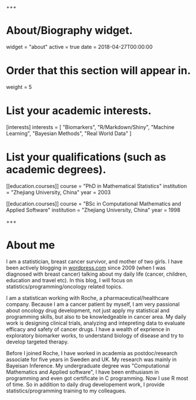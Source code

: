 +++
# About/Biography widget.
widget = "about"
active = true
date = 2018-04-27T00:00:00

# Order that this section will appear in.
weight = 5

# List your academic interests.
[interests]
  interests = [
    "Biomarkers",
    "R/Markdown/Shiny",
    "Machine Learning",
    "Bayesian Methods",
    "Real World Data"
  ]

# List your qualifications (such as academic degrees).
[[education.courses]]
  course = "PhD in Mathematical Statistics"
  institution = "Zhejiang University, China"
  year = 2003

[[education.courses]]
  course = "BSc in Computational Mathematics and Applied Software"
  institution = "Zhejiang University, China"
  year = 1998
 
+++

# About me

I am a statistician, breast cancer survivor, and mother of two girls. I have been actively blogging in [wordpress.com](https://wordpress.com/) since 2009 (when I was diagnosed with breast cancer) talking about my daily life (cancer, children, education and travel etc). In this blog, I will focus on statistics/programming/oncology related topics.

I am a statistican working with Roche, a pharmaceutical/healthcare company. Because I am a cancer patient by myself, I am very passional about oncology drug development, not just apply my statistical and programming skills, but also to be knowledgeable in cancer area. My daily work is designing clinical trials, analyzing and intepreting data to evaluate efficacy and safety of cancer drugs. I have a wealth of exprience in exploratory biomarker works, to understand biology of disease and try to develop targeted therapy. 

Before I joined Roche, I have worked in academia as postdoc/research associate for five years in Sweden and UK. My research was mainly in Bayeisan Inference. My undergraduate degree was "Computational Mathematics and Applied software", I have been enthusiasm in programming and even got certificate in C programming. Now I use R most of time. So in addition to daily drug developement work, I provide statistics/programming training to my colleagues.

